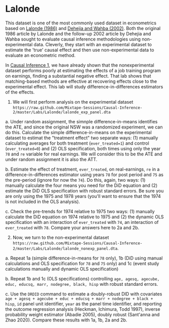 # Lalonde

This dataset is one of the most commonly used dataset in econometrics based on [Lalonde (1986)](https://econpapers.repec.org/article/aeaaecrev/v_3a76_3ay_3a1986_3ai_3a4_3ap_3a604-20.htm) and [Dehejia and Wahba (2002)](https://www.uh.edu/~adkugler/Dehejia&Wahba.pdf). Both the original 1986 article by Lalonde and the follow-up 2002 article by Dehejia and Wahba sought to evaluate causal inference methodologies using non-experimental data. Cleverly, they start with an experimental dataset to estimate the 'true' causal effect and then use non-experimental data to evaluate an econometric method.

In [Causal Inference 1](github.com/Mixtape-Sessions/Causal-Inference-1), we have already shown that the nonexperimental dataset performs poorly at estimating the effects of a job training program on earnings, finding a substantial negative effect. That lab shows that matching-based methods are effective at recovering effects close to the experimental effect. This lab will study difference-in-differences estimators of the effects.

1. We will first perform analysis on the experimental dataset `https://raw.github.com/Mixtape-Sessions/Causal-Inference-2/master/Labs/Lalonde/lalonde_exp_panel.dta`

a. Under random assignment, the simnple difference-in-means identifies the ATE, and since the original NSW was a randomized experiment, we can do this.  Calculate the simple difference-in-means on the experimental dataset to estimat the "treatment effect" two separate ways: (1) manually calculating averages for both treatment (`ever_treated=1`) and control (`ever_treated=0`) and (2) OLS specification, both times using only the year `78` and `re` variable for real earnings. We will consider this to be the ATE and under random assignment it is also the ATT.

b. Estimate the effect of treatment, `ever_treated`, on real-earnings, `re` in a difference-in-differences estimator using years `78` for post period and `75` as the pre-period (ignore for now the `74`). Do this, again, two ways: (1) manually calculate the four means you need for the DiD equation and (2) estimate the DiD OLS specification with robust standard errors. Be sure you are only using the 1975 and 1978 years (you'll want to ensure that the 1974 is not included in the OLS analysis). 

c. Check the pre-trends for 1974 relative to 1975 two ways: (1) manually calculate the DiD equation on 1974 relative to 1975 and (2) the dynamic OLS specification with an interaction of `ever_treated` with `74`, an interaction of `ever_treated` with `78`.  Compare your answers here to 2a and 2b. 

2. Now, we turn to the non-experimental dataset `https://raw.github.com/Mixtape-Sessions/Causal-Inference-2/master/Labs/Lalonde/lalonde_nonexp_panel.dta`. 

a. Repeat 1a (simple difference-in-means for `78` only), 1b (DiD using manual calculations and OLS specification for `78` and `75` only) and 1c (event study calculations manually and dynamic OLS specification)

b. Repeat 1b and 1c (OLS specifications) controlling `age, agesq, agecube, educ, educsq, marr, nodegree, black, hisp` with robust standard errors.

c. Use the `DRDID` command to estimate a doubly-robust DID with covariates `age + agesq + agecube + educ + educsq + marr + nodegree + black + hisp`, `id` panel unit identifier, `year` as the panel time identifier, and reporting the outcome regression analysis (Heckman, Ichimura, Todd 1997), inverse probability weight estimator (Abadie 2005), doubly robust (Sant'anna and Zhao 2020).  Compare these results with 1a, 1b, 2a and 2b. 
